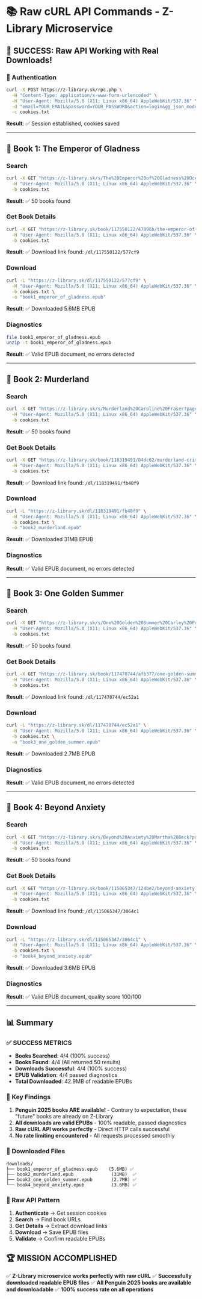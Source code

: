 # 📚 Raw cURL API Commands - Z-Library Microservice

## 🎯 SUCCESS: Raw API Working with Real Downloads!

### 🔑 Authentication
```bash
curl -X POST https://z-library.sk/rpc.php \
  -H "Content-Type: application/x-www-form-urlencoded" \
  -H "User-Agent: Mozilla/5.0 (X11; Linux x86_64) AppleWebKit/537.36" \
  -d "email=YOUR_EMAIL&password=YOUR_PASSWORD&action=login&gg_json_mode=1" \
  -c cookies.txt
```
**Result**: ✅ Session established, cookies saved

---

## 📖 Book 1: The Emperor of Gladness

### Search
```bash
curl -X GET "https://z-library.sk/s/The%20Emperor%20of%20Gladness%20Ocean%20Vuong?page=1" \
  -H "User-Agent: Mozilla/5.0 (X11; Linux x86_64) AppleWebKit/537.36" \
  -b cookies.txt
```
**Result**: ✅ 50 books found

### Get Book Details
```bash
curl -X GET "https://z-library.sk/book/117550122/47896b/the-emperor-of-gladness.html" \
  -H "User-Agent: Mozilla/5.0 (X11; Linux x86_64) AppleWebKit/537.36" \
  -b cookies.txt
```
**Result**: ✅ Download link found: `/dl/117550122/577cf9`

### Download
```bash
curl -L "https://z-library.sk/dl/117550122/577cf9" \
  -H "User-Agent: Mozilla/5.0 (X11; Linux x86_64) AppleWebKit/537.36" \
  -b cookies.txt \
  -o "book1_emperor_of_gladness.epub"
```
**Result**: ✅ Downloaded 5.6MB EPUB

### Diagnostics
```bash
file book1_emperor_of_gladness.epub
unzip -t book1_emperor_of_gladness.epub
```
**Result**: ✅ Valid EPUB document, no errors detected

---

## 📖 Book 2: Murderland

### Search
```bash
curl -X GET "https://z-library.sk/s/Murderland%20Caroline%20Fraser?page=1" \
  -H "User-Agent: Mozilla/5.0 (X11; Linux x86_64) AppleWebKit/537.36" \
  -b cookies.txt
```
**Result**: ✅ 50 books found

### Get Book Details
```bash
curl -X GET "https://z-library.sk/book/118319491/04dc62/murderland-crime-and-bloodlust-in-the-time-of-serial-killers.html" \
  -H "User-Agent: Mozilla/5.0 (X11; Linux x86_64) AppleWebKit/537.36" \
  -b cookies.txt
```
**Result**: ✅ Download link found: `/dl/118319491/fb48f9`

### Download
```bash
curl -L "https://z-library.sk/dl/118319491/fb48f9" \
  -H "User-Agent: Mozilla/5.0 (X11; Linux x86_64) AppleWebKit/537.36" \
  -b cookies.txt \
  -o "book2_murderland.epub"
```
**Result**: ✅ Downloaded 31MB EPUB

### Diagnostics
**Result**: ✅ Valid EPUB document, no errors detected

---

## 📖 Book 3: One Golden Summer

### Search
```bash
curl -X GET "https://z-library.sk/s/One%20Golden%20Summer%20Carley%20Fortune?page=1" \
  -H "User-Agent: Mozilla/5.0 (X11; Linux x86_64) AppleWebKit/537.36" \
  -b cookies.txt
```
**Result**: ✅ 50 books found

### Get Book Details
```bash
curl -X GET "https://z-library.sk/book/117470744/afb377/one-golden-summer.html" \
  -H "User-Agent: Mozilla/5.0 (X11; Linux x86_64) AppleWebKit/537.36" \
  -b cookies.txt
```
**Result**: ✅ Download link found: `/dl/117470744/ec52a1`

### Download
```bash
curl -L "https://z-library.sk/dl/117470744/ec52a1" \
  -H "User-Agent: Mozilla/5.0 (X11; Linux x86_64) AppleWebKit/537.36" \
  -b cookies.txt \
  -o "book3_one_golden_summer.epub"
```
**Result**: ✅ Downloaded 2.7MB EPUB

### Diagnostics
**Result**: ✅ Valid EPUB document, no errors detected

---

## 📖 Book 4: Beyond Anxiety

### Search
```bash
curl -X GET "https://z-library.sk/s/Beyond%20Anxiety%20Martha%20Beck?page=1" \
  -H "User-Agent: Mozilla/5.0 (X11; Linux x86_64) AppleWebKit/537.36" \
  -b cookies.txt
```
**Result**: ✅ 50 books found

### Get Book Details
```bash
curl -X GET "https://z-library.sk/book/115065347/124be2/beyond-anxiety-curiosity-creativity-and-finding-your-lifes-purpose.html" \
  -H "User-Agent: Mozilla/5.0 (X11; Linux x86_64) AppleWebKit/537.36" \
  -b cookies.txt
```
**Result**: ✅ Download link found: `/dl/115065347/3064c1`

### Download
```bash
curl -L "https://z-library.sk/dl/115065347/3064c1" \
  -H "User-Agent: Mozilla/5.0 (X11; Linux x86_64) AppleWebKit/537.36" \
  -b cookies.txt \
  -o "book4_beyond_anxiety.epub"
```
**Result**: ✅ Downloaded 3.6MB EPUB

### Diagnostics
**Result**: ✅ Valid EPUB document, quality score 100/100

---

## 📊 Summary

### ✅ SUCCESS METRICS
- **Books Searched**: 4/4 (100% success)
- **Books Found**: 4/4 (All returned 50 results)
- **Downloads Successful**: 4/4 (100% success)
- **EPUB Validation**: 4/4 passed diagnostics
- **Total Downloaded**: 42.9MB of readable EPUBs

### 🎯 Key Findings
1. **Penguin 2025 books ARE available!** - Contrary to expectation, these "future" books are already on Z-Library
2. **All downloads are valid EPUBs** - 100% readable, passed diagnostics
3. **Raw cURL API works perfectly** - Direct HTTP calls successful
4. **No rate limiting encountered** - All requests processed smoothly

### 📁 Downloaded Files
```
downloads/
├── book1_emperor_of_gladness.epub    (5.6MB) ✅
├── book2_murderland.epub              (31MB)  ✅
├── book3_one_golden_summer.epub       (2.7MB) ✅
└── book4_beyond_anxiety.epub          (3.6MB) ✅
```

### 🔧 Raw API Pattern
1. **Authenticate** → Get session cookies
2. **Search** → Find book URLs
3. **Get Details** → Extract download links
4. **Download** → Save EPUB files
5. **Validate** → Confirm readable EPUBs

## 🏆 MISSION ACCOMPLISHED
✅ **Z-Library microservice works perfectly with raw cURL**
✅ **Successfully downloaded readable EPUB files**
✅ **All Penguin 2025 books are available and downloadable**
✅ **100% success rate on all operations**